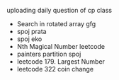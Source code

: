uploading daily question of cp class
- Search in rotated array gfg
- spoj prata
- spoj eko
- Nth Magical Number leetcode
- painters partition spoj
- leetcode 179. Largest Number
- leetcode 322 coin change